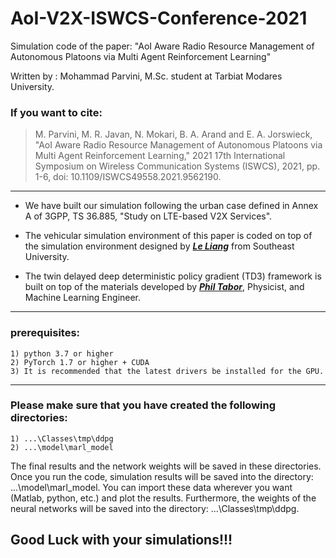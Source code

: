  # AoI-V2X-ISWCS-Conference-2021

Simulation code of the paper:
    "AoI Aware Radio Resource Management of Autonomous Platoons via Multi Agent Reinforcement Learning"

Written by  : Mohammad Parvini, M.Sc. student at Tarbiat Modares University.

### If you want to cite: 
>M. Parvini, M. R. Javan, N. Mokari, B. A. Arand and E. A. Jorswieck, "AoI Aware Radio Resource Management of Autonomous Platoons via Multi Agent Reinforcement Learning," 2021 17th International Symposium on Wireless Communication Systems (ISWCS), 2021, pp. 1-6, doi: 10.1109/ISWCS49558.2021.9562190.
---------------------------------------------------------------------------------------
* We have built our simulation following the urban case defined in Annex A of 
     3GPP, TS 36.885, "Study on LTE-based V2X Services".

* The vehicular simulation environment of this paper is coded on top of the simulation environment designed by **_[Le Liang](https://github.com/le-liang)_** from Southeast University. 

* The twin delayed deep deterministic policy gradient (TD3) framework is built on top of the materials developed by  **_[Phil Tabor](https://github.com/philtabor)_**, Physicist, and Machine Learning Engineer.
---------------------------------------------------------------------------------------
### prerequisites:

    1) python 3.7 or higher
    2) PyTorch 1.7 or higher + CUDA
    3) It is recommended that the latest drivers be installed for the GPU.

***

### Please make sure that you have created the following directories:

    1) ...\Classes\tmp\ddpg
    2) ...\model\marl_model

The final results and the network weights will be saved in these directories. Once you run the code, simulation results will be saved into the directory: 
   ...\model\marl_model. You can import these data wherever you want (Matlab, python, etc.) 
   and plot the results. Furthermore, the weights of the neural networks will be saved into 
   the directory: ...\Classes\tmp\ddpg. 
 

## Good Luck with your simulations!!!


